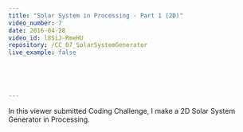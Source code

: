 ```yaml
---
title: "Solar System in Processing - Part 1 (2D)"
video_number: 7
date: 2016-04-28
video_id: l8SiJ-RmeHU
repository: /CC_07_SolarSystemGenerator
live_example: false

  


  
---
```


In this viewer submitted Coding Challenge, I make a 2D Solar System Generator in Processing. 

